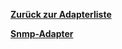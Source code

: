 [**Zurück zur Adapterliste**](/adapterref/adapterliste.md)

[**Snmp-Adapter**](/adapterref/docs/iobroker.snmp/de/README.md)